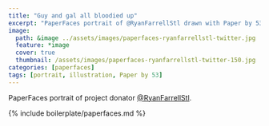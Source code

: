 ```yaml
---
title: "Guy and gal all bloodied up"
excerpt: "PaperFaces portrait of @RyanFarrellStl drawn with Paper by 53 on an iPad."
image: 
  path: &image ../assets/images/paperfaces-ryanfarrellstl-twitter.jpg 
  feature: *image
  cover: true
  thumbnail: /assets/images/paperfaces-ryanfarrellstl-twitter-150.jpg
categories: [paperfaces]
tags: [portrait, illustration, Paper by 53]
---
```


PaperFaces portrait of project donator [@RyanFarrellStl](https://twitter.com/RyanFarrellStl).

{% include boilerplate/paperfaces.md %}
